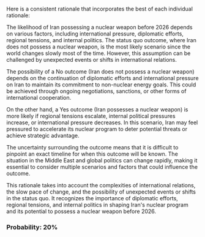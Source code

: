 Here is a consistent rationale that incorporates the best of each individual rationale:

The likelihood of Iran possessing a nuclear weapon before 2026 depends on various factors, including international pressure, diplomatic efforts, regional tensions, and internal politics. The status quo outcome, where Iran does not possess a nuclear weapon, is the most likely scenario since the world changes slowly most of the time. However, this assumption can be challenged by unexpected events or shifts in international relations.

The possibility of a No outcome (Iran does not possess a nuclear weapon) depends on the continuation of diplomatic efforts and international pressure on Iran to maintain its commitment to non-nuclear energy goals. This could be achieved through ongoing negotiations, sanctions, or other forms of international cooperation.

On the other hand, a Yes outcome (Iran possesses a nuclear weapon) is more likely if regional tensions escalate, internal political pressures increase, or international pressure decreases. In this scenario, Iran may feel pressured to accelerate its nuclear program to deter potential threats or achieve strategic advantage.

The uncertainty surrounding the outcome means that it is difficult to pinpoint an exact timeline for when this outcome will be known. The situation in the Middle East and global politics can change rapidly, making it essential to consider multiple scenarios and factors that could influence the outcome.

This rationale takes into account the complexities of international relations, the slow pace of change, and the possibility of unexpected events or shifts in the status quo. It recognizes the importance of diplomatic efforts, regional tensions, and internal politics in shaping Iran's nuclear program and its potential to possess a nuclear weapon before 2026.

### Probability: 20%